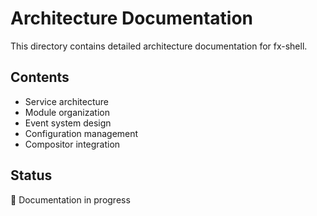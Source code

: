 # Architecture Documentation

This directory contains detailed architecture documentation for fx-shell.

## Contents

- Service architecture
- Module organization
- Event system design
- Configuration management
- Compositor integration

## Status

🚧 Documentation in progress
